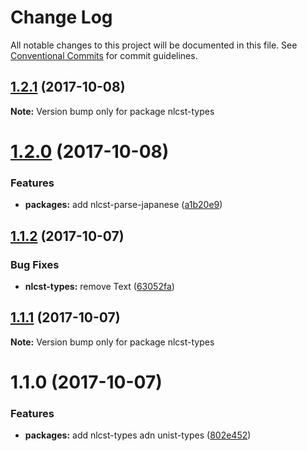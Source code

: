 # Change Log

All notable changes to this project will be documented in this file.
See [Conventional Commits](https://conventionalcommits.org) for commit guidelines.

<a name="1.2.1"></a>
## [1.2.1](https://github.com/azu/nlp-pattern-match/compare/nlcst-types@1.2.0...nlcst-types@1.2.1) (2017-10-08)




**Note:** Version bump only for package nlcst-types

<a name="1.2.0"></a>
# [1.2.0](https://github.com/azu/nlp-pattern-match/compare/nlcst-types@1.1.2...nlcst-types@1.2.0) (2017-10-08)


### Features

* **packages:** add nlcst-parse-japanese ([a1b20e9](https://github.com/azu/nlp-pattern-match/commit/a1b20e9))




<a name="1.1.2"></a>
## [1.1.2](https://github.com/azu/nlp-pattern-match/compare/nlcst-types@1.1.1...nlcst-types@1.1.2) (2017-10-07)


### Bug Fixes

* **nlcst-types:** remove Text ([63052fa](https://github.com/azu/nlp-pattern-match/commit/63052fa))




<a name="1.1.1"></a>
## [1.1.1](https://github.com/azu/nlp-pattern-match/compare/nlcst-types@1.1.0...nlcst-types@1.1.1) (2017-10-07)




**Note:** Version bump only for package nlcst-types

<a name="1.1.0"></a>
# 1.1.0 (2017-10-07)


### Features

* **packages:** add nlcst-types adn unist-types ([802e452](https://github.com/azu/nlp-pattern-match/commit/802e452))
